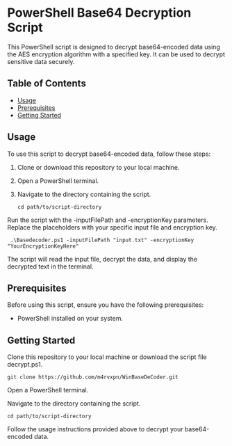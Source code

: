 # PowerShell Base64 Decryption Script

This PowerShell script is designed to decrypt base64-encoded data using the AES encryption algorithm with a specified key. It can be used to decrypt sensitive data securely.

## Table of Contents

- [Usage](#usage)
- [Prerequisites](#prerequisites)
- [Getting Started](#getting-started)

## Usage

To use this script to decrypt base64-encoded data, follow these steps:

1. Clone or download this repository to your local machine.
2. Open a PowerShell terminal.
3. Navigate to the directory containing the script.

   ```cd path/to/script-directory```

Run the script with the -inputFilePath and -encryptionKey parameters. Replace the placeholders with your specific input file and encryption key.

``` .\Basedecoder.ps1 -inputFilePath "input.txt" -encryptionKey "YourEncryptionKeyHere"```

The script will read the input file, decrypt the data, and display the decrypted text in the terminal.

## Prerequisites
Before using this script, ensure you have the following prerequisites:

 - PowerShell installed on your system.

## Getting Started

Clone this repository to your local machine or download the script file decrypt.ps1.

```git clone https://github.com/m4rvxpn/WinBaseDeCoder.git```

Open a PowerShell terminal.

Navigate to the directory containing the script.

```cd path/to/script-directory```

Follow the usage instructions provided above to decrypt your base64-encoded data.
